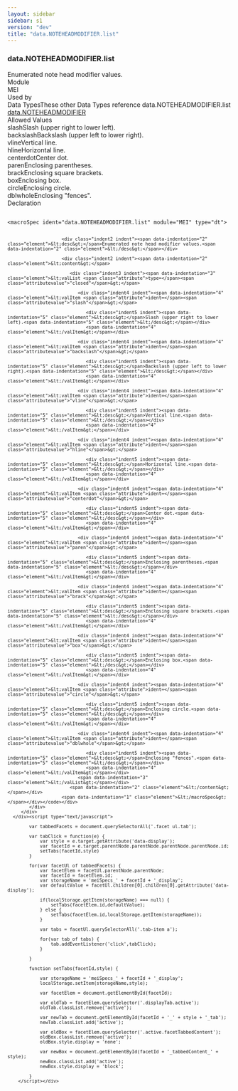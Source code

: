 ```yaml
---
layout: sidebar
sidebar: s1
version: "dev"
title: "data.NOTEHEADMODIFIER.list"
---
```

<div class="specPage">
   <div class="datatypeSpec">
      <h3 id="data.NOTEHEADMODIFIER.list">data.NOTEHEADMODIFIER.list</h3>
      <div class="specs">
         <div class="desc">Enumerated note head modifier values.</div>
         <div class="facet module">
            <div class="label">Module</div>
            <div class="statement text">MEI</div>
         </div>
         <div class="facet usedBy" id="usedBy">
            <div class="label">Used by</div>
            <div class="statement list">
               <div class="classBox dtBox" title="Data Types">
                  <div class="classHeading"><label class="classLabel">Data Types</label><span class="classDesc">These other Data Types reference data.NOTEHEADMODIFIER.list</span></div>
                  <div class="classContent"><span class="ident datatype" data-ident="data.NOTEHEADMODIFIER" data-module="MEI" title="Captures any notehead &#34;modifiers&#34;; that is, symbols added to the notehead, such as slashes, lines, text, and enclosures, etc."><a class="classLink" href="{{ site.baseurl }}/{{ page.version }}/data-types/data.noteheadmodifier.html">data.NOTEHEADMODIFIER</a></span></div>
               </div>
            </div>
         </div>
         <div class="facet allowedValues" id="allowedValues">
            <div class="label">Allowed Values</div>
            <div class="statement list">
               <div class="dataValueBox" id="slash"><span class="dataValue ident">slash</span><span class="dataValue desc">Slash (upper right to lower left).</span></div>
               <div class="dataValueBox" id="backslash"><span class="dataValue ident">backslash</span><span class="dataValue desc">Backslash (upper left to lower right).</span></div>
               <div class="dataValueBox" id="vline"><span class="dataValue ident">vline</span><span class="dataValue desc">Vertical line.</span></div>
               <div class="dataValueBox" id="hline"><span class="dataValue ident">hline</span><span class="dataValue desc">Horizontal line.</span></div>
               <div class="dataValueBox" id="centerdot"><span class="dataValue ident">centerdot</span><span class="dataValue desc">Center dot.</span></div>
               <div class="dataValueBox" id="paren"><span class="dataValue ident">paren</span><span class="dataValue desc">Enclosing parentheses.</span></div>
               <div class="dataValueBox" id="brack"><span class="dataValue ident">brack</span><span class="dataValue desc">Enclosing square brackets.</span></div>
               <div class="dataValueBox" id="box"><span class="dataValue ident">box</span><span class="dataValue desc">Enclosing box.</span></div>
               <div class="dataValueBox" id="circle"><span class="dataValue ident">circle</span><span class="dataValue desc">Enclosing circle.</span></div>
               <div class="dataValueBox" id="dblwhole"><span class="dataValue ident">dblwhole</span><span class="dataValue desc">Enclosing "fences".</span></div>
            </div>
         </div>
         <div class="facet declaration">
            <div class="label">Declaration</div>
            <div class="statement declaration">
               <div class="code" xml:space="preserve" data-lang="ODD"><code>
                     <div class="indent1 indent"><span data-indentation="1" class="element">&lt;macroSpec <span class="attribute">ident=</span><span class="attributevalue">"data.NOTEHEADMODIFIER.list"</span> <span class="attribute">module=</span><span class="attributevalue">"MEI"</span> <span class="attribute">type=</span><span class="attributevalue">"dt"</span>&gt;</span>
                        
                        <div class="indent2 indent"><span data-indentation="2" class="element">&lt;desc&gt;</span>Enumerated note head modifier values.<span data-indentation="2" class="element">&lt;/desc&gt;</span></div>
                        
                        <div class="indent2 indent"><span data-indentation="2" class="element">&lt;content&gt;</span>
                           
                           <div class="indent3 indent"><span data-indentation="3" class="element">&lt;valList <span class="attribute">type=</span><span class="attributevalue">"closed"</span>&gt;</span>
                              
                              <div class="indent4 indent"><span data-indentation="4" class="element">&lt;valItem <span class="attribute">ident=</span><span class="attributevalue">"slash"</span>&gt;</span>
                                 
                                 <div class="indent5 indent"><span data-indentation="5" class="element">&lt;desc&gt;</span>Slash (upper right to lower left).<span data-indentation="5" class="element">&lt;/desc&gt;</span></div>
                                 <span data-indentation="4" class="element">&lt;/valItem&gt;</span></div>
                              
                              <div class="indent4 indent"><span data-indentation="4" class="element">&lt;valItem <span class="attribute">ident=</span><span class="attributevalue">"backslash"</span>&gt;</span>
                                 
                                 <div class="indent5 indent"><span data-indentation="5" class="element">&lt;desc&gt;</span>Backslash (upper left to lower right).<span data-indentation="5" class="element">&lt;/desc&gt;</span></div>
                                 <span data-indentation="4" class="element">&lt;/valItem&gt;</span></div>
                              
                              <div class="indent4 indent"><span data-indentation="4" class="element">&lt;valItem <span class="attribute">ident=</span><span class="attributevalue">"vline"</span>&gt;</span>
                                 
                                 <div class="indent5 indent"><span data-indentation="5" class="element">&lt;desc&gt;</span>Vertical line.<span data-indentation="5" class="element">&lt;/desc&gt;</span></div>
                                 <span data-indentation="4" class="element">&lt;/valItem&gt;</span></div>
                              
                              <div class="indent4 indent"><span data-indentation="4" class="element">&lt;valItem <span class="attribute">ident=</span><span class="attributevalue">"hline"</span>&gt;</span>
                                 
                                 <div class="indent5 indent"><span data-indentation="5" class="element">&lt;desc&gt;</span>Horizontal line.<span data-indentation="5" class="element">&lt;/desc&gt;</span></div>
                                 <span data-indentation="4" class="element">&lt;/valItem&gt;</span></div>
                              
                              <div class="indent4 indent"><span data-indentation="4" class="element">&lt;valItem <span class="attribute">ident=</span><span class="attributevalue">"centerdot"</span>&gt;</span>
                                 
                                 <div class="indent5 indent"><span data-indentation="5" class="element">&lt;desc&gt;</span>Center dot.<span data-indentation="5" class="element">&lt;/desc&gt;</span></div>
                                 <span data-indentation="4" class="element">&lt;/valItem&gt;</span></div>
                              
                              <div class="indent4 indent"><span data-indentation="4" class="element">&lt;valItem <span class="attribute">ident=</span><span class="attributevalue">"paren"</span>&gt;</span>
                                 
                                 <div class="indent5 indent"><span data-indentation="5" class="element">&lt;desc&gt;</span>Enclosing parentheses.<span data-indentation="5" class="element">&lt;/desc&gt;</span></div>
                                 <span data-indentation="4" class="element">&lt;/valItem&gt;</span></div>
                              
                              <div class="indent4 indent"><span data-indentation="4" class="element">&lt;valItem <span class="attribute">ident=</span><span class="attributevalue">"brack"</span>&gt;</span>
                                 
                                 <div class="indent5 indent"><span data-indentation="5" class="element">&lt;desc&gt;</span>Enclosing square brackets.<span data-indentation="5" class="element">&lt;/desc&gt;</span></div>
                                 <span data-indentation="4" class="element">&lt;/valItem&gt;</span></div>
                              
                              <div class="indent4 indent"><span data-indentation="4" class="element">&lt;valItem <span class="attribute">ident=</span><span class="attributevalue">"box"</span>&gt;</span>
                                 
                                 <div class="indent5 indent"><span data-indentation="5" class="element">&lt;desc&gt;</span>Enclosing box.<span data-indentation="5" class="element">&lt;/desc&gt;</span></div>
                                 <span data-indentation="4" class="element">&lt;/valItem&gt;</span></div>
                              
                              <div class="indent4 indent"><span data-indentation="4" class="element">&lt;valItem <span class="attribute">ident=</span><span class="attributevalue">"circle"</span>&gt;</span>
                                 
                                 <div class="indent5 indent"><span data-indentation="5" class="element">&lt;desc&gt;</span>Enclosing circle.<span data-indentation="5" class="element">&lt;/desc&gt;</span></div>
                                 <span data-indentation="4" class="element">&lt;/valItem&gt;</span></div>
                              
                              <div class="indent4 indent"><span data-indentation="4" class="element">&lt;valItem <span class="attribute">ident=</span><span class="attributevalue">"dblwhole"</span>&gt;</span>
                                 
                                 <div class="indent5 indent"><span data-indentation="5" class="element">&lt;desc&gt;</span>Enclosing "fences".<span data-indentation="5" class="element">&lt;/desc&gt;</span></div>
                                 <span data-indentation="4" class="element">&lt;/valItem&gt;</span></div>
                              <span data-indentation="3" class="element">&lt;/valList&gt;</span></div>
                           <span data-indentation="2" class="element">&lt;/content&gt;</span></div>
                        <span data-indentation="1" class="element">&lt;/macroSpec&gt;</span></div></code></div>
            </div>
         </div>
      </div><script type="text/javascript">
            
            var tabbedFacets = document.querySelectorAll('.facet ul.tab');
            
            var tabClick = function(e) {
                var style = e.target.getAttribute('data-display');
                var facetId = e.target.parentNode.parentNode.parentNode.parentNode.id;
                setTabs(facetId,style)
            }
            
            for(var facetUl of tabbedFacets) {
                var facetElem = facetUl.parentNode.parentNode;
                var facetId = facetElem.id;
                var storageName = 'meiSpecs_' + facetId + '_display';
                var defaultValue = facetUl.children[0].children[0].getAttribute('data-display');
                
                if(localStorage.getItem(storageName) === null) {
                    setTabs(facetElem.id,defaultValue);
                } else {
                    setTabs(facetElem.id,localStorage.getItem(storageName));
                }
                
                var tabs = facetUl.querySelectorAll('.tab-item a');
                
                for(var tab of tabs) {
                    tab.addEventListener('click',tabClick);
                }
                
            }
            
            function setTabs(facetId,style) {
                
                var storageName = 'meiSpecs_' + facetId + '_display';
                localStorage.setItem(storageName,style);
                
                var facetElem = document.getElementById(facetId);
                
                var oldTab = facetElem.querySelector('.displayTab.active');
                oldTab.classList.remove('active');
                
                var newTab = document.getElementById(facetId + '_' + style + '_tab');
                newTab.classList.add('active');
                
                var oldBox = facetElem.querySelector('.active.facetTabbedContent');
                oldBox.classList.remove('active');
                oldBox.style.display = 'none';
                
                var newBox = document.getElementById(facetId + '_tabbedContent_' + style);
                newBox.classList.add('active');
                newBox.style.display = 'block';
                
            }
        </script></div>
</div>